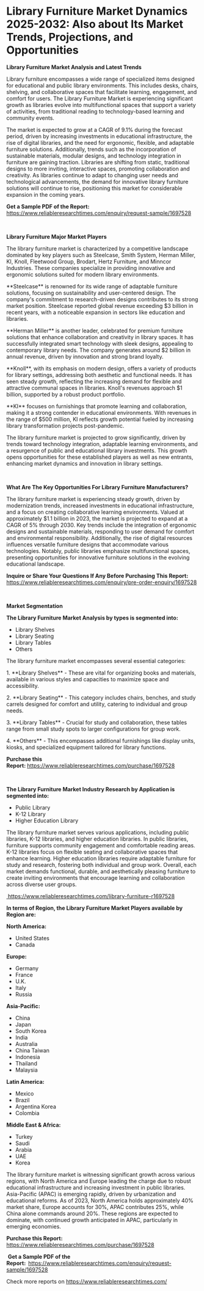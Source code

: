<p><h1>Library Furniture Market Dynamics 2025-2032: Also about Its Market Trends, Projections, and Opportunities</h1></p><p><strong>Library Furniture Market Analysis and Latest Trends</strong></p>
<p><p>Library furniture encompasses a wide range of specialized items designed for educational and public library environments. This includes desks, chairs, shelving, and collaborative spaces that facilitate learning, engagement, and comfort for users. The Library Furniture Market is experiencing significant growth as libraries evolve into multifunctional spaces that support a variety of activities, from traditional reading to technology-based learning and community events.</p><p>The market is expected to grow at a CAGR of 9.1% during the forecast period, driven by increasing investments in educational infrastructure, the rise of digital libraries, and the need for ergonomic, flexible, and adaptable furniture solutions. Additionally, trends such as the incorporation of sustainable materials, modular designs, and technology integration in furniture are gaining traction. Libraries are shifting from static, traditional designs to more inviting, interactive spaces, promoting collaboration and creativity. As libraries continue to adapt to changing user needs and technological advancements, the demand for innovative library furniture solutions will continue to rise, positioning this market for considerable expansion in the coming years.</p></p>
<p><strong>Get a Sample PDF of the Report:&nbsp;</strong> <a href="https://www.reliableresearchtimes.com/enquiry/request-sample/1697528?utm_campaign=2233&utm_medium=2&utm_source=Github&utm_content=ia&utm_term=05042025&utm_id=library-furniture">https://www.reliableresearchtimes.com/enquiry/request-sample/1697528</a></p>
<p>&nbsp;</p>
<p><strong>Library Furniture Major Market Players</strong></p>
<p><p>The library furniture market is characterized by a competitive landscape dominated by key players such as Steelcase, Smith System, Herman Miller, KI, Knoll, Fleetwood Group, Brodart, Hertz Furniture, and Minncor Industries. These companies specialize in providing innovative and ergonomic solutions suited for modern library environments.</p><p>**Steelcase** is renowned for its wide range of adaptable furniture solutions, focusing on sustainability and user-centered design. The company's commitment to research-driven designs contributes to its strong market position. Steelcase reported global revenue exceeding $3 billion in recent years, with a noticeable expansion in sectors like education and libraries.</p><p>**Herman Miller** is another leader, celebrated for premium furniture solutions that enhance collaboration and creativity in library spaces. It has successfully integrated smart technology with sleek designs, appealing to contemporary library needs. The company generates around $2 billion in annual revenue, driven by innovation and strong brand loyalty.</p><p>**Knoll**, with its emphasis on modern design, offers a variety of products for library settings, addressing both aesthetic and functional needs. It has seen steady growth, reflecting the increasing demand for flexible and attractive communal spaces in libraries. Knoll's revenues approach $1 billion, supported by a robust product portfolio.</p><p>**KI** focuses on furnishings that promote learning and collaboration, making it a strong contender in educational environments. With revenues in the range of $500 million, KI reflects growth potential fueled by increasing library transformation projects post-pandemic.</p><p>The library furniture market is projected to grow significantly, driven by trends toward technology integration, adaptable learning environments, and a resurgence of public and educational library investments. This growth opens opportunities for these established players as well as new entrants, enhancing market dynamics and innovation in library settings.</p></p>
<p>&nbsp;</p>
<p><strong>What Are The Key Opportunities For Library Furniture Manufacturers?</strong></p>
<p><p>The library furniture market is experiencing steady growth, driven by modernization trends, increased investments in educational infrastructure, and a focus on creating collaborative learning environments. Valued at approximately $1.1 billion in 2023, the market is projected to expand at a CAGR of 5% through 2030. Key trends include the integration of ergonomic designs and sustainable materials, responding to user demand for comfort and environmental responsibility. Additionally, the rise of digital resources influences versatile furniture designs that accommodate various technologies. Notably, public libraries emphasize multifunctional spaces, presenting opportunities for innovative furniture solutions in the evolving educational landscape.</p></p>
<p><strong>Inquire or Share Your Questions If Any Before Purchasing This Report:</strong> <a href="https://www.reliableresearchtimes.com/enquiry/pre-order-enquiry/1697528?utm_campaign=2233&utm_medium=2&utm_source=Github&utm_content=ia&utm_term=05042025&utm_id=library-furniture">https://www.reliableresearchtimes.com/enquiry/pre-order-enquiry/1697528</a></p>
<p>&nbsp;</p>
<p><strong>Market Segmentation</strong></p>
<p><strong>The Library Furniture Market Analysis by types is segmented into:</strong></p>
<p><ul><li>Library Shelves</li><li>Library Seating</li><li>Library Tables</li><li>Others</li></ul></p>
<p><p>The library furniture market encompasses several essential categories: </p><p>1. **Library Shelves** - These are vital for organizing books and materials, available in various styles and capacities to maximize space and accessibility. </p><p>2. **Library Seating** - This category includes chairs, benches, and study carrels designed for comfort and utility, catering to individual and group needs.</p><p>3. **Library Tables** - Crucial for study and collaboration, these tables range from small study spots to larger configurations for group work.</p><p>4. **Others** - This encompasses additional furnishings like display units, kiosks, and specialized equipment tailored for library functions.</p></p>
<p><strong>Purchase this Report:&nbsp;</strong><a href="https://www.reliableresearchtimes.com/purchase/1697528?utm_campaign=2233&utm_medium=2&utm_source=Github&utm_content=ia&utm_term=05042025&utm_id=library-furniture">https://www.reliableresearchtimes.com/purchase/1697528</a></p>
<p>&nbsp;</p>
<p><strong>The Library Furniture Market Industry Research by Application is segmented into:</strong></p>
<p><ul><li>Public Library</li><li>K-12 Library</li><li>Higher Education Library</li></ul></p>
<p><p>The library furniture market serves various applications, including public libraries, K-12 libraries, and higher education libraries. In public libraries, furniture supports community engagement and comfortable reading areas. K-12 libraries focus on flexible seating and collaborative spaces that enhance learning. Higher education libraries require adaptable furniture for study and research, fostering both individual and group work. Overall, each market demands functional, durable, and aesthetically pleasing furniture to create inviting environments that encourage learning and collaboration across diverse user groups.</p></p>
<p><a href="https://www.reliableresearchtimes.com/library-furniture-r1697528?utm_campaign=2233&utm_medium=2&utm_source=Github&utm_content=ia&utm_term=05042025&utm_id=library-furniture">&nbsp;https://www.reliableresearchtimes.com/library-furniture-r1697528</a></p>
<p><strong>In terms of Region, the Library Furniture Market Players available by Region are:</strong></p>
<p>
    <p> <strong> North America: </strong>
        <ul>
            <li>United States</li>
            <li>Canada</li>
        </ul>
        </p> 
    <p> <strong> Europe: </strong>
        <ul>
            <li>Germany</li>
            <li>France</li>
            <li>U.K.</li>
            <li>Italy</li>
            <li>Russia</li>
        </ul>
        </p> 
    <p> <strong> Asia-Pacific: </strong>
        <ul>
            <li>China</li>
            <li>Japan</li>
            <li>South Korea</li>
            <li>India</li>
            <li>Australia</li>
            <li>China Taiwan</li>
            <li>Indonesia</li>
            <li>Thailand</li>
            <li>Malaysia</li>
        </ul>
        </p> 
    <p> <strong> Latin America: </strong>
        <ul>
            <li>Mexico</li>
            <li>Brazil</li>
            <li>Argentina Korea</li>
            <li>Colombia</li>
        </ul>
        </p> 
    <p> <strong> Middle East & Africa: </strong>
        <ul>
            <li>Turkey</li>
            <li>Saudi</li>
            <li>Arabia</li>
            <li>UAE</li>
            <li>Korea</li>
        </ul>
    </p>
    </p>
<p><p>The library furniture market is witnessing significant growth across various regions, with North America and Europe leading the charge due to robust educational infrastructure and increasing investment in public libraries. Asia-Pacific (APAC) is emerging rapidly, driven by urbanization and educational reforms. As of 2023, North America holds approximately 40% market share, Europe accounts for 30%, APAC contributes 25%, while China alone commands around 20%. These regions are expected to dominate, with continued growth anticipated in APAC, particularly in emerging economies.</p></p>
<p><strong>Purchase this Report: </strong><a href="https://www.reliableresearchtimes.com/purchase/1697528?utm_campaign=2233&utm_medium=2&utm_source=Github&utm_content=ia&utm_term=05042025&utm_id=library-furniture">https://www.reliableresearchtimes.com/purchase/1697528</a></p>
<p>&nbsp;<strong>Get a Sample PDF of the Report:&nbsp;&nbsp;</strong><a href="https://www.reliableresearchtimes.com/enquiry/request-sample/1697528?utm_campaign=2233&utm_medium=2&utm_source=Github&utm_content=ia&utm_term=05042025&utm_id=library-furniture">https://www.reliableresearchtimes.com/enquiry/request-sample/1697528</a></p>
<p><strong></strong></p>
<p>Check more reports on <a href="https://www.reliableresearchtimes.com/?utm_campaign=2233&utm_medium=2&utm_source=Github&utm_content=ia&utm_term=05042025&utm_id=library-furniture">https://www.reliableresearchtimes.com/</a></p>